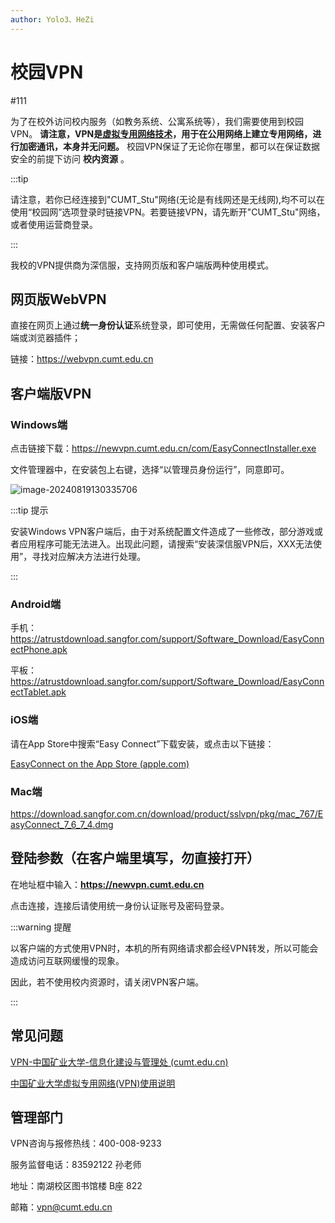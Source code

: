 ```yaml
---
author: Yolo3、HeZi
---
```


# 校园VPN

#111

为了在校外访问校内服务（如教务系统、公寓系统等），我们需要使用到校园VPN。 **请注意，VPN是[虚拟专用网络技术](https://baike.baidu.com/item/%E8%99%9A%E6%8B%9F%E4%B8%93%E7%94%A8%E7%BD%91%E7%BB%9C/8747869)，用于在公用网络上建立专用网络，进行加密通讯，本身并无问题。** 校园VPN保证了无论你在哪里，都可以在保证数据安全的前提下访问 **校内资源** 。

:::tip

请注意，若你已经连接到"CUMT_Stu"网络(无论是有线网还是无线网),均不可以在使用“校园网”选项登录时链接VPN。若要链接VPN，请先断开"CUMT_Stu"网络，或者使用运营商登录。

:::

我校的VPN提供商为深信服，支持网页版和客户端版两种使用模式。


## 网页版WebVPN

直接在网页上通过**统一身份认证**系统登录，即可使用，无需做任何配置、安装客户端或浏览器插件；

链接：https://webvpn.cumt.edu.cn

## 客户端版VPN

### Windows端

点击链接下载：https://newvpn.cumt.edu.cn/com/EasyConnectInstaller.exe

文件管理器中，在安装包上右键，选择“以管理员身份运行”，同意即可。

![image-20240819130335706](https://s2.loli.net/2024/08/19/9YxlMFQHWTaXbK3.png)

:::tip 提示

安装Windows VPN客户端后，由于对系统配置文件造成了一些修改，部分游戏或者应用程序可能无法进入。出现此问题，请搜索“安装深信服VPN后，XXX无法使用”，寻找对应解决方法进行处理。 

:::

### Android端

手机：https://atrustdownload.sangfor.com/support/Software_Download/EasyConnectPhone.apk

平板：https://atrustdownload.sangfor.com/support/Software_Download/EasyConnectTablet.apk

### iOS端

请在App Store中搜索“Easy Connect”下载安装，或点击以下链接：

[EasyConnect on the App Store (apple.com)](https://apps.apple.com/us/app/easyconnect/id440460214)

### Mac端

https://download.sangfor.com.cn/download/product/sslvpn/pkg/mac_767/EasyConnect_7_6_7_4.dmg


## 登陆参数（在客户端里填写，勿直接打开）

在地址框中输入：**https://newvpn.cumt.edu.cn**

点击连接，连接后请使用统一身份认证账号及密码登录。

:::warning 提醒

以客户端的方式使用VPN时，本机的所有网络请求都会经VPN转发，所以可能会造成访问互联网缓慢的现象。

因此，若不使用校内资源时，请关闭VPN客户端。

:::

## 常见问题

[VPN-中国矿业大学-信息化建设与管理处 (cumt.edu.cn)](https://nic.cumt.edu.cn/fwzn/VPN.htm#Q1)

[中国矿业大学虚拟专用网络(VPN)使用说明](https://www.cumt.edu.cn/a8/b4/c19686a567476/page.htm)

## 管理部门

VPN咨询与报修热线：400-008-9233

服务监督电话：83592122  孙老师

地址：南湖校区图书馆楼 B座 822

邮箱：vpn@cumt.edu.cn

